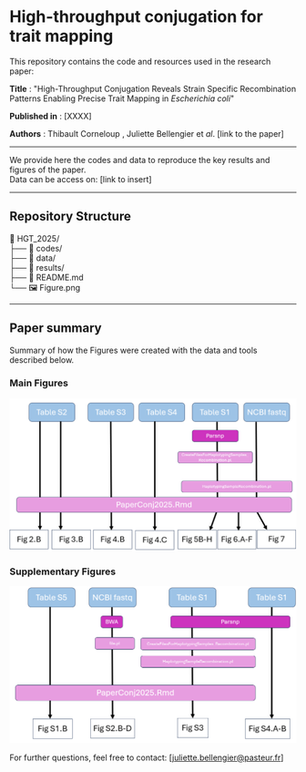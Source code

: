 # High-throughput conjugation for trait mapping

This repository contains the code and resources used in the research paper:

**Title** : "High-Throughput Conjugation Reveals Strain Specific Recombination Patterns Enabling Precise Trait Mapping in *Escherichia coli*"

**Published in** : [XXXX]

**Authors** : Thibault Corneloup , Juliette Bellengier et *al*. [link to the paper]  

___
We provide here the codes and data to reproduce the key results and figures of the paper.    
Data can be access on: 
[link to insert]
___

## **Repository Structure**  
📂 HGT_2025/  
├── 📂 codes/  
├── 📂 data/  
├── 📂 results/  
├── 📄 README.md  
└── 🖼️ Figure.png  
___

## **Paper summary**  
Summary of how the Figures were created with the data and tools described below.
### **Main Figures**  
<img src="Figures/Raw_to_final_data1.png" alt="figure" width="800" />

### **Supplementary Figures**  

<img src="Figures/Raw_to_final_data2.png" alt="figure" width="800" />


For further questions, feel free to contact: [juliette.bellengier@pasteur.fr]

